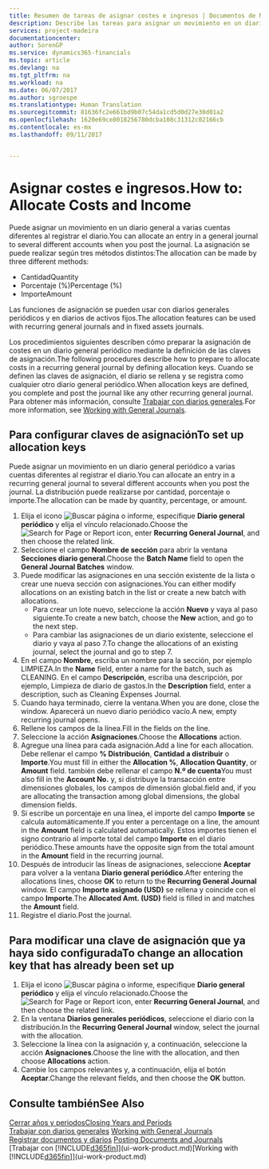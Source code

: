 ```yaml
---
title: Resumen de tareas de asignar costes e ingresos | Documentos de Microsoft
description: Describe las tareas para asignar un movimiento en un diario general a varias cuentas diferentes al registrar el diario.
services: project-madeira
documentationcenter: 
author: SorenGP
ms.service: dynamics365-financials
ms.topic: article
ms.devlang: na
ms.tgt_pltfrm: na
ms.workload: na
ms.date: 06/07/2017
ms.author: sgroespe
ms.translationtype: Human Translation
ms.sourcegitcommit: 81636fc2e661bd9b07c54da1cd5d0d27e30d01a2
ms.openlocfilehash: 1620e69ce8018256780dcba108c31312c02166cb
ms.contentlocale: es-mx
ms.lasthandoff: 09/11/2017


---
```

# <a name="how-to-allocate-costs-and-income"></a><span data-ttu-id="b8d6b-103">Asignar costes e ingresos.</span><span class="sxs-lookup"><span data-stu-id="b8d6b-103">How to: Allocate Costs and Income</span></span>
<span data-ttu-id="b8d6b-104">Puede asignar un movimiento en un diario general a varias cuentas diferentes al registrar el diario.</span><span class="sxs-lookup"><span data-stu-id="b8d6b-104">You can allocate an entry in a general journal to several different accounts when you post the journal.</span></span> <span data-ttu-id="b8d6b-105">La asignación se puede realizar según tres métodos distintos:</span><span class="sxs-lookup"><span data-stu-id="b8d6b-105">The allocation can be made by three different methods:</span></span>

* <span data-ttu-id="b8d6b-106">Cantidad</span><span class="sxs-lookup"><span data-stu-id="b8d6b-106">Quantity</span></span>
* <span data-ttu-id="b8d6b-107">Porcentaje (%)</span><span class="sxs-lookup"><span data-stu-id="b8d6b-107">Percentage (%)</span></span>
* <span data-ttu-id="b8d6b-108">Importe</span><span class="sxs-lookup"><span data-stu-id="b8d6b-108">Amount</span></span>

<span data-ttu-id="b8d6b-109">Las funciones de asignación se pueden usar con diarios generales periódicos y en diarios de activos fijos.</span><span class="sxs-lookup"><span data-stu-id="b8d6b-109">The allocation features can be used with recurring general journals and in fixed assets journals.</span></span>
<!--You can also distribute the cost or revenue of a line to an intercompany partner when you post a sales or purchase document. When you post the document, a line will be posted in your general journal, and a corresponding line will be created in the intercompany outbox.-->

<span data-ttu-id="b8d6b-110">Los procedimientos siguientes describen cómo preparar la asignación de costes en un diario general periódico mediante la definición de las claves de asignación.</span><span class="sxs-lookup"><span data-stu-id="b8d6b-110">The following procedures describe how to prepare to allocate costs in a recurring general journal by defining allocation keys.</span></span> <span data-ttu-id="b8d6b-111">Cuando se definen las claves de asignación, el diario se rellena y se registra como cualquier otro diario general periódico.</span><span class="sxs-lookup"><span data-stu-id="b8d6b-111">When allocation keys are defined, you complete and post the journal like any other recurring general journal.</span></span> <span data-ttu-id="b8d6b-112">Para obtener más información, consulte [Trabajar con diarios generales](ui-work-general-journals.md).</span><span class="sxs-lookup"><span data-stu-id="b8d6b-112">For more information, see [Working with General Journals](ui-work-general-journals.md).</span></span>

## <a name="to-set-up-allocation-keys"></a><span data-ttu-id="b8d6b-113">Para configurar claves de asignación</span><span class="sxs-lookup"><span data-stu-id="b8d6b-113">To set up allocation keys</span></span>
<span data-ttu-id="b8d6b-114">Puede asignar un movimiento en un diario general periódico a varias cuentas diferentes al registrar el diario.</span><span class="sxs-lookup"><span data-stu-id="b8d6b-114">You can allocate an entry in a recurring general journal to several different accounts when you post the journal.</span></span> <span data-ttu-id="b8d6b-115">La distribución puede realizarse por cantidad, porcentaje o importe.</span><span class="sxs-lookup"><span data-stu-id="b8d6b-115">The allocation can be made by quantity, percentage, or amount.</span></span>
1. <span data-ttu-id="b8d6b-116">Elija el icono ![Buscar página o informe](media/ui-search/search_small.png "icono Buscar página o informe"), especifique **Diario general periódico** y elija el vínculo relacionado.</span><span class="sxs-lookup"><span data-stu-id="b8d6b-116">Choose the ![Search for Page or Report](media/ui-search/search_small.png "Search for Page or Report icon") icon, enter **Recurring General Journal**, and then choose the related link.</span></span>
2. <span data-ttu-id="b8d6b-117">Seleccione el campo **Nombre de sección** para abrir la ventana **Secciones diario general**.</span><span class="sxs-lookup"><span data-stu-id="b8d6b-117">Choose the **Batch Name** field to open the **General Journal Batches** window.</span></span>
3. <span data-ttu-id="b8d6b-118">Puede modificar las asignaciones en una sección existente de la lista o crear une nueva sección con asignaciones.</span><span class="sxs-lookup"><span data-stu-id="b8d6b-118">You can either modify allocations on an existing batch in the list or create a new batch with allocations.</span></span>
   * <span data-ttu-id="b8d6b-119">Para crear un lote nuevo, seleccione la acción **Nuevo** y vaya al paso siguiente.</span><span class="sxs-lookup"><span data-stu-id="b8d6b-119">To create a new batch, choose the **New** action, and go to the next step.</span></span>
   * <span data-ttu-id="b8d6b-120">Para cambiar las asignaciones de un diario existente, seleccione el diario y vaya al paso 7.</span><span class="sxs-lookup"><span data-stu-id="b8d6b-120">To change the allocations of an existing journal, select the journal and go to step 7.</span></span>    
4. <span data-ttu-id="b8d6b-121">En el campo **Nombre**, escriba un nombre para la sección, por ejemplo LIMPIEZA.</span><span class="sxs-lookup"><span data-stu-id="b8d6b-121">In the **Name** field, enter a name for the batch, such as CLEANING.</span></span> <span data-ttu-id="b8d6b-122">En el campo **Descripción**, escriba una descripción, por ejemplo, Limpieza de diario de gastos.</span><span class="sxs-lookup"><span data-stu-id="b8d6b-122">In the **Description** field, enter a description, such as Cleaning Expenses Journal.</span></span>
5. <span data-ttu-id="b8d6b-123">Cuando haya terminado, cierre la ventana.</span><span class="sxs-lookup"><span data-stu-id="b8d6b-123">When you are done, close the window.</span></span> <span data-ttu-id="b8d6b-124">Aparecerá un nuevo diario periódico vacío.</span><span class="sxs-lookup"><span data-stu-id="b8d6b-124">A new, empty recurring journal opens.</span></span>
6. <span data-ttu-id="b8d6b-125">Rellene los campos de la línea.</span><span class="sxs-lookup"><span data-stu-id="b8d6b-125">Fill in the fields on the line.</span></span>
7. <span data-ttu-id="b8d6b-126">Seleccione la acción **Asignaciones**.</span><span class="sxs-lookup"><span data-stu-id="b8d6b-126">Choose the **Allocations** action.</span></span>
8. <span data-ttu-id="b8d6b-127">Agregue una línea para cada asignación.</span><span class="sxs-lookup"><span data-stu-id="b8d6b-127">Add a line for each allocation.</span></span> <span data-ttu-id="b8d6b-128">Debe rellenar el campo **% Distribución**, **Cantidad a distribuir** o **Importe**.</span><span class="sxs-lookup"><span data-stu-id="b8d6b-128">You must fill in either the **Allocation %**, **Allocation Quantity**, or **Amount** field.</span></span> <span data-ttu-id="b8d6b-129">también debe rellenar el campo **N.º de cuenta**</span><span class="sxs-lookup"><span data-stu-id="b8d6b-129">You must also fill in the **Account No.**</span></span> <span data-ttu-id="b8d6b-130">y, si distribuye la transacción entre dimensiones globales, los campos de dimensión global.</span><span class="sxs-lookup"><span data-stu-id="b8d6b-130">field and, if you are allocating the transaction among global dimensions, the global dimension fields.</span></span>
9. <span data-ttu-id="b8d6b-131">Si escribe un porcentaje en una línea, el importe del campo **Importe** se calcula automáticamente.</span><span class="sxs-lookup"><span data-stu-id="b8d6b-131">If you enter a percentage on a line, the amount in the **Amount** field is calculated automatically.</span></span> <span data-ttu-id="b8d6b-132">Estos importes tienen el signo contrario al importe total del campo **Importe** en el diario periódico.</span><span class="sxs-lookup"><span data-stu-id="b8d6b-132">These amounts have the opposite sign from the total amount in the **Amount** field in the recurring journal.</span></span>
10. <span data-ttu-id="b8d6b-133">Después de introducir las líneas de asignaciones, seleccione **Aceptar** para volver a la ventana **Diario general periódico**.</span><span class="sxs-lookup"><span data-stu-id="b8d6b-133">After entering the allocations lines, choose **OK** to return to the **Recurring General Journal** window.</span></span> <span data-ttu-id="b8d6b-134">El campo **Importe asignado (USD)** se rellena y coincide con el campo **Importe**.</span><span class="sxs-lookup"><span data-stu-id="b8d6b-134">The **Allocated Amt. (USD)** field is filled in and matches the **Amount** field.</span></span>
11. <span data-ttu-id="b8d6b-135">Registre el diario.</span><span class="sxs-lookup"><span data-stu-id="b8d6b-135">Post the journal.</span></span>

## <a name="to-change-an-allocation-key-that-has-already-been-set-up"></a><span data-ttu-id="b8d6b-136">Para modificar una clave de asignación que ya haya sido configurada</span><span class="sxs-lookup"><span data-stu-id="b8d6b-136">To change an allocation key that has already been set up</span></span>
1. <span data-ttu-id="b8d6b-137">Elija el icono ![Buscar página o informe](media/ui-search/search_small.png "icono Buscar página o informe"), especifique **Diario general periódico** y elija el vínculo relacionado.</span><span class="sxs-lookup"><span data-stu-id="b8d6b-137">Choose the ![Search for Page or Report](media/ui-search/search_small.png "Search for Page or Report icon") icon, enter **Recurring General Journal**, and then choose the related link.</span></span>
2. <span data-ttu-id="b8d6b-138">En la ventana **Diarios generales periódicos**, seleccione el diario con la distribución.</span><span class="sxs-lookup"><span data-stu-id="b8d6b-138">In the **Recurring General Journal** window, select the journal with the allocation.</span></span>
3. <span data-ttu-id="b8d6b-139">Seleccione la línea con la asignación y, a continuación, seleccione la acción **Asignaciones**.</span><span class="sxs-lookup"><span data-stu-id="b8d6b-139">Choose the line with the allocation, and then choose **Allocations** action.</span></span>
4. <span data-ttu-id="b8d6b-140">Cambie los campos relevantes y, a continuación, elija el botón **Aceptar**.</span><span class="sxs-lookup"><span data-stu-id="b8d6b-140">Change the relevant fields, and then choose the **OK** button.</span></span>

## <a name="see-also"></a><span data-ttu-id="b8d6b-141">Consulte también</span><span class="sxs-lookup"><span data-stu-id="b8d6b-141">See Also</span></span>
[<span data-ttu-id="b8d6b-142">Cerrar años y periodos</span><span class="sxs-lookup"><span data-stu-id="b8d6b-142">Closing Years and Periods</span></span>](year-close-years-periods.md)  
<span data-ttu-id="b8d6b-143">[Trabajar con diarios generales](ui-work-general-journals.md)  </span><span class="sxs-lookup"><span data-stu-id="b8d6b-143">[Working with General Journals](ui-work-general-journals.md)  </span></span>  
<span data-ttu-id="b8d6b-144">[Registrar documentos y diarios](ui-post-documents-journals.md)  </span><span class="sxs-lookup"><span data-stu-id="b8d6b-144">[Posting Documents and Journals](ui-post-documents-journals.md)  </span></span>  
<span data-ttu-id="b8d6b-145">[Trabajar con [!INCLUDE[d365fin](includes/d365fin_md.md)]](ui-work-product.md)</span><span class="sxs-lookup"><span data-stu-id="b8d6b-145">[Working with [!INCLUDE[d365fin](includes/d365fin_md.md)]](ui-work-product.md)</span></span>

